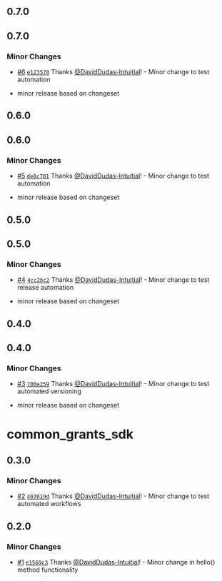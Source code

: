 ## 0.7.0

## 0.7.0

### Minor Changes

- [#6](https://github.com/DavidDudas-Intuitial/sgp-changeset-poc/pull/6) [`e123570`](https://github.com/DavidDudas-Intuitial/sgp-changeset-poc/commit/e12357039affcc5575da1163d0c5516a38ba26cf) Thanks [@DavidDudas-Intuitial](https://github.com/DavidDudas-Intuitial)! - Minor change to test automation

- minor release based on changeset

## 0.6.0

## 0.6.0

### Minor Changes

- [#5](https://github.com/DavidDudas-Intuitial/sgp-changeset-poc/pull/5) [`de8c701`](https://github.com/DavidDudas-Intuitial/sgp-changeset-poc/commit/de8c7018dfaf3aa78d4825354d99dec0f60998fc) Thanks [@DavidDudas-Intuitial](https://github.com/DavidDudas-Intuitial)! - Minor change to test automation

- minor release based on changeset

## 0.5.0

## 0.5.0

### Minor Changes

- [#4](https://github.com/DavidDudas-Intuitial/sgp-changeset-poc/pull/4) [`4cc2bc2`](https://github.com/DavidDudas-Intuitial/sgp-changeset-poc/commit/4cc2bc20ab6d6eec65244c35857f98f536a06fd7) Thanks [@DavidDudas-Intuitial](https://github.com/DavidDudas-Intuitial)! - Minor change to test release automation

- minor release based on changeset

## 0.4.0

## 0.4.0

### Minor Changes

- [#3](https://github.com/DavidDudas-Intuitial/sgp-changeset-poc/pull/3) [`700e259`](https://github.com/DavidDudas-Intuitial/sgp-changeset-poc/commit/700e259a9f550b39cf698de97582fca93728ba72) Thanks [@DavidDudas-Intuitial](https://github.com/DavidDudas-Intuitial)! - Minor change to test automated versioning

- minor release based on changeset

# common_grants_sdk

## 0.3.0

### Minor Changes

- [#2](https://github.com/DavidDudas-Intuitial/sgp-changeset-poc/pull/2) [`403019d`](https://github.com/DavidDudas-Intuitial/sgp-changeset-poc/commit/403019d191172bdb5738196793071069209bb6de) Thanks [@DavidDudas-Intuitial](https://github.com/DavidDudas-Intuitial)! - Minor change to test automated workflows

## 0.2.0

### Minor Changes

- [#1](https://github.com/DavidDudas-Intuitial/sgp-changeset-poc/pull/1) [`e1569c3`](https://github.com/DavidDudas-Intuitial/sgp-changeset-poc/commit/e1569c3d2bc51c2b48518d8ce10136c8fb5c4f76) Thanks [@DavidDudas-Intuitial](https://github.com/DavidDudas-Intuitial)! - Minor change in hello() method functionality
